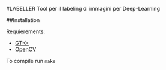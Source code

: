 #LABELLER
Tool per il labeling di immagini per Deep-Learning


##Installation

Requierements:
* [GTK+](www.gtk.org)
* [OpenCV](http://opencv.org/)

To compile run `make`

